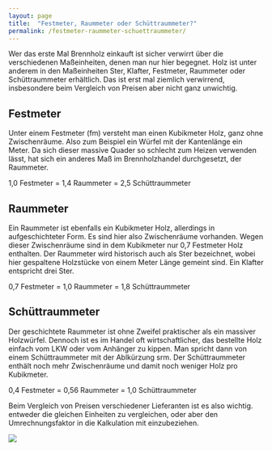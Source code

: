 ```yaml
---
layout: page
title:  "Festmeter, Raummeter oder Schüttraummeter?"
permalink: /festmeter-raummeter-schuettraummeter/
---
```


Wer das erste Mal Brennholz einkauft ist sicher verwirrt über die verschiedenen Maßeinheiten, denen man nur hier begegnet. Holz ist unter anderem in den Maßeinheiten Ster, Klafter, Festmeter, Raummeter oder Schüttraummeter erhältlich. Das ist erst mal ziemlich verwirrend, insbesondere beim Vergleich von Preisen aber nicht ganz unwichtig.

## Festmeter
Unter einem Festmeter (fm) versteht man einen Kubikmeter Holz, ganz ohne Zwischenräume. Also zum Beispiel ein Würfel mit der Kantenlänge ein Meter. Da sich dieser massive Quader so schlecht zum Heizen verwenden lässt, hat sich ein anderes Maß im Brennholzhandel durchgesetzt, der Raummeter.

1,0 Festmeter = 1,4 Raummeter = 2,5 Schüttraummeter

## Raummeter
Ein Raummeter ist ebenfalls ein Kubikmeter Holz, allerdings in aufgeschichteter Form. Es sind hier also Zwischenräume vorhanden. Wegen dieser Zwischenräume sind in dem Kubikmeter nur 0,7 Festmeter Holz enthalten. Der Raummeter wird historisch auch als Ster bezeichnet, wobei hier gespaltene Holzstücke von einem Meter Länge gemeint sind. Ein Klafter entspricht drei Ster.

0,7 Festmeter = 1,0 Raummeter = 1,8 Schüttraummeter

## Schüttraummeter
Der geschichtete Raummeter ist ohne Zweifel praktischer als ein massiver Holzwürfel. Dennoch ist es im Handel oft wirtschaftlicher, das bestellte Holz einfach vom LKW oder vom Anhänger zu kippen. Man spricht dann von einem Schüttraummeter mit der Ablkürzung srm. Der Schüttraummeter enthält noch mehr Zwischenräume und damit noch weniger Holz pro Kubikmeter.

0,4 Festmeter = 0,56 Raummeter = 1,0 Schüttraummeter

Beim Vergleich von Preisen verschiedener Lieferanten ist es also wichtig. entweder die gleichen Einheiten zu vergleichen, oder aber den Umrechnungsfaktor in die Kalkulation mit einzubeziehen.

![](http://vg08.met.vgwort.de/na/6c07d09a87df4498bb4a34231beffd53)
